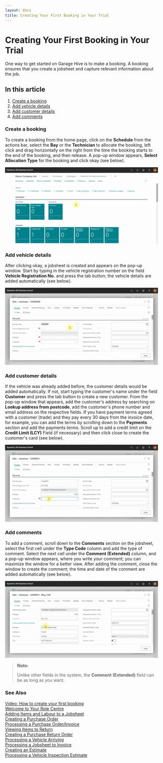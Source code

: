 ```yaml
---
layout: docs
title: Creating Your First Booking in Your Trial 
---
```


# Creating Your First Booking in Your Trial

One way to get started on Garage Hive is to make a booking. A booking ensures that you create a jobsheet and capture relevant information about the job.

## In this article
1. [Create a booking](#create-a-booking)
2. [Add vehicle details](#add-vehicle-details)
3. [Add customer details](#add-customer-details)
4. [Add comments](#add-comments)

### Create a booking

To create a booking from the home page, click on the **Schedule** from the actions bar, select the **Bay** or the **Technician** to allocate the booking, left click and drag horizontally on the right from the time the booking starts to the end of the booking, and then release. A pop-up window appears, **Select Allocation Type** for the booking and click okay (see below).

![](media/garagehive-trial-create-a-booking1.gif)

### Add vehicle details
 
 After clicking okay, a jobsheet is created and appears on the pop-up window. Start by typing in the vehicle registration number on the field **Vehicle Registration No.** and press the tab button; the vehicle details are added automatically (see below).

![](media/garagehive-trial-create-a-booking2.gif)

### Add customer details

If the vehicle was already added before, the customer details would be added automatically. If not, start typing the customer's name under the field **Customer** and press the tab button to create a new customer. From the pop-up window that appears, add the customer's address by searching on **Lookup address from postcode**, add the customer's phone number and email address on the respective fields. If you have payment terms agreed with a customer (trade) and they pay every 30 days from the invoice date, for example, you can add the terms by scrolling down to the **Payments** section and add the payments terms. Scroll up to add a credit limit on the **Credit Limit (LCY)** Field (if necessary) and then click close to create the customer's card (see below).

![](media/garagehive-trial-create-a-booking3.gif)
   
### Add comments

To add a comment, scroll down to the **Comments** section on the jobsheet, select the first cell under the **Type Code** column and add the type of comment. Select the next cell under the **Comment (Extended)** column, and a pop-up window appears, where you write your comment; you can maximize the window for a better view. After adding the comment, close the window to create the comment; the time and date of the comment are added automatically (see below).

![](media/garagehive-trial-create-a-booking4.gif)

> **Note:** 
>
> Unlike other fields in the system, the **Comment (Extended)** field can be as long as you want.


### See Also

[Video: How to create your first booking](https://www.youtube.com/watch?v=MJqFUQyV2Tc&:target="_blank") \
[Welcome to Your Role Centre](garagehive-trial-welcome-to-the-role-centre.html) \
[Adding Items and Labour to a Jobsheet](garagehive-trial-adding-items-and-labour-to-a-jobsheet.html) \
[Creating a Purchase Order](garagehive-trial-creating-a-purchase-order.html) \
[Processing a Purchase Order/Invoice](garagehive-trial-processing-a-purchase-order.html) \
[Viewing Items to Return](garagehive-trial-viewing-items-to-return.html) \
[Creating a Purchase Return Order](garagehive-trial-creating-a-purchase-return-order.html) \
[Processing a Vehicle Arriving](garagehive-trial-processing-a-vehicle-arriving.html) \
[Processing a Jobsheet to Invoice](garagehive-trial-processing-a-jobsheet-to-invoice.html) \
[Creating an Estimate](garagehive-trial-creating-an-estimate.html) \
[Processing a Vehicle Inspection Estimate](garagehive-trial-processing-a-vehicle-inspection-estimate.html)